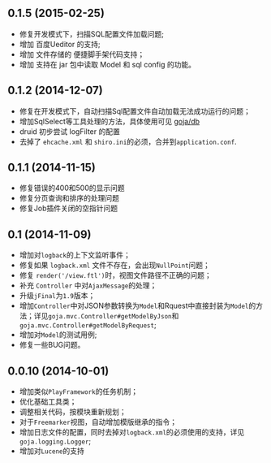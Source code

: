 ## 0.1.5 (2015-02-25)

* 修复开发模式下，扫描SQL配置文件加载问题;
* 增加 百度Ueditor 的支持;
* 增加 文件存储的 便捷脚手架代码支持；
* 增加 支持在 jar 包中读取 Model 和 sql config 的功能。

## 0.1.2 (2014-12-07)

* 修复在开发模式下，自动扫描Sql配置文件自动加载无法成功运行的问题；
* 增加SqlSelect等工具处理的方法，具体使用可见 [goja/db](https://github.com/GojaFramework/goja/tree/master/goja-mvt/src/test/java/goja/db)
* druid 初步尝试 logFilter 的配置
* 去掉了 `ehcache.xml` 和 `shiro.ini`的必须，合并到`application.conf`.

## 0.1.1 (2014-11-15)

* 修复错误的400和500的显示问题
* 修复分页查询和排序的处理问题
* 修复Job插件关闭的空指针问题

## 0.1 (2014-11-09)

* 增加对`logback`的上下文监听事件；
* 修复如果 `logback.xml` 文件不存在，会出现`NullPoint`问题；
* 修复 `render('/view.ftl')`时，视图文件路径不正确的问题；
* 补充 `Controller` 中对`AjaxMessage`的处理；
* 升级`jFinal`为`1.9`版本；
* 增加`Controller`中对JSON参数转换为`Model`和Rquest中直接封装为`Model`的方法；详见`goja.mvc.Controller#getModelByJson`和`goja.mvc.Controller#getModelByRequest`;
* 增加对`Model`的测试用例;
* 修复一些BUG问题。

## 0.0.10 (2014-10-01)

* 增加类似`PlayFramework`的任务机制；
* 优化基础工具类；
* 调整相关代码，按模块重新规划；
* 对于`Freemarker`视图，自动增加模版继承的指令；
* 增加日志文件的配置，同时去掉对`logback.xml`的必须使用的支持，详见 `goja.logging.Logger`;
* 增加对`Lucene`的支持
